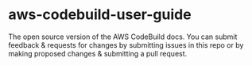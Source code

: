 # aws-codebuild-user-guide
The open source version of the AWS CodeBuild docs. You can submit feedback &amp; requests for changes by submitting issues in this repo or by making proposed changes &amp; submitting a pull request.
